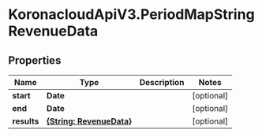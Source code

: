 # KoronacloudApiV3.PeriodMapStringRevenueData

## Properties
Name | Type | Description | Notes
------------ | ------------- | ------------- | -------------
**start** | **Date** |  | [optional] 
**end** | **Date** |  | [optional] 
**results** | [**{String: RevenueData}**](RevenueData.md) |  | [optional] 


